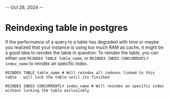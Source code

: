  -- Oct 28, 2024 --
# Reindexing table in postgres
If the performance of a query to a table has degraded with time or maybe you realized that your instance is using too much RAM as cache, it might be a good idea to reindex the table in question.
To reindex the table, you can either use `REINDEX TABLE table_name`, or `REINDEX INDEX CONCURRENTLY index_name` to reindex an specific index.

```
REINDEX TABLE table_name # Will reindex all indexes linked to this table - will lock the table until its finished

REINDEX INDEX CONCURRENTLY index_name # Will reindex an specific index without locking the table exclusively
```